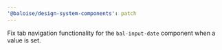 ```yaml
---
'@baloise/design-system-components': patch
---
```


Fix tab navigation functionality for the `bal-input-date` component when a value is set.
